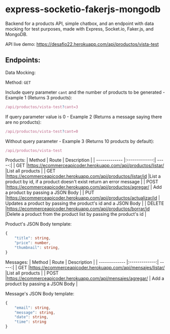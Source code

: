 # express-socketio-fakerjs-mongodb
Backend for a products API, simple chatbox, and an endpoint with data mocking for test purposes, made with Express, Socket.io, Faker.js, and MongoDB.

API live demo: https://desafio22.herokuapp.com/api/productos/vista-test

## Endpoints:
Data Mocking:

Method: `GET`

Include query parameter `cant` and the number of products to be generated - Example 1 (Returns 3 products):
```Typescript
/api/productos/vista-test?cant=3
```


If query parameter value is 0 - Example 2 (Returns a message saying there are no products):
```Typescript
/api/productos/vista-test?cant=0
```


Without query parameter - Example 3 (Returns 10 products by default):
```Typescript
/api/productos/vista-test
```

Products:
| Method       | Route          | Description  |
| ------------- |:-------------:| -----:|
| GET     |https://ecommerceapicoder.herokuapp.com/api/productos/listar/ |List all products |
| GET     |https://ecommerceapicoder.herokuapp.com/api/productos/listar/id |List a product by id, if a product doesn't exist return an error message |
| POST    |https://ecommerceapicoder.herokuapp.com/api/productos/agregar/ | Add a product by passing a JSON Body |
| PUT     |https://ecommerceapicoder.herokuapp.com/api/productos/actualizar/id | Updates a product by passing the product's id and a JSON Body |
| DELETE |https://ecommerceapicoder.herokuapp.com/api/productos/borrar/id |Delete a product from the product list by passing the product's id |


Product's JSON Body template: 
```Typescript
{
    "title": string,
    "price": number,
    "thumbnail": string,
}
```
Messages:
| Method       | Route          | Description  |
| ------------- |:-------------:| -----:|
| GET     |https://ecommerceapicoder.herokuapp.com/api/mensajes/listar/ |List all products |
| POST    |https://ecommerceapicoder.herokuapp.com/api/mensajes/agregar/ | Add a product by passing a JSON Body |

Message's JSON Body template: 
```Typescript
{
    "email": string,
    "message": string,
    "date": string,
    "time": string
}
```
